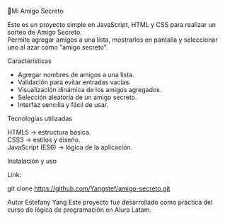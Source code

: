 🎁Mi Amigo Secreto

Este es un proyecto simple en JavaScript, HTML y CSS para realizar un sorteo de Amigo Secreto.  
Permite agregar amigos a una lista, mostrarlos en pantalla y seleccionar uno al azar como "amigo secreto".


Características

- Agregar nombres de amigos a una lista.
- Validación para evitar entradas vacías.
- Visualización dinámica de los amigos agregados.
- Selección aleatoria de un amigo secreto.
- Interfaz sencilla y fácil de usar.


Tecnologías utilizadas

HTML5 → estructura básica.  
CSS3 → estilos y diseño.  
JavaScript (ES6) → lógica de la aplicación.  


Instalación y uso

Link:
  
   git clone https://github.com/Yangstef/amigo-secreto.git

Autor
Estefany Yang
Este proyecto fue desarrollado como práctica del curso de lógica de programación en Alura Latam.
